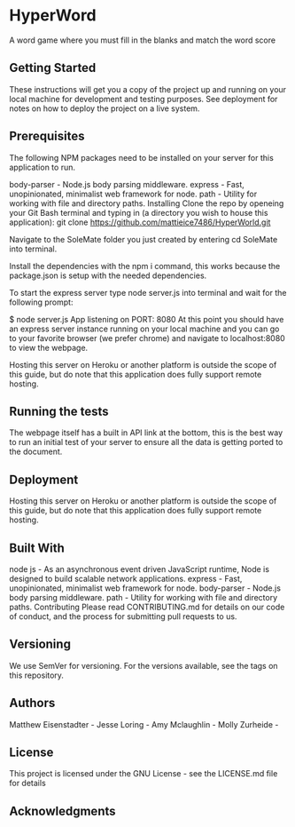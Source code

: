 # HyperWord

A word game where you must fill in the blanks and match the word score

## Getting Started
These instructions will get you a copy of the project up and running on your local machine for development and testing purposes. See deployment for notes on how to deploy the project on a live system.

## Prerequisites
The following NPM packages need to be installed on your server for this application to run.

body-parser - Node.js body parsing middleware.
express - Fast, unopinionated, minimalist web framework for node.
path - Utility for working with file and directory paths.
Installing
Clone the repo by openeing your Git Bash terminal and typing in (a directory you wish to house this application): git clone https://github.com/mattieice7486/HyperWorld.git

Navigate to the SoleMate folder you just created by entering cd SoleMate into terminal.

Install the dependencies with the npm i command, this works because the package.json is setup with the needed dependencies.

To start the express server type node server.js into terminal and wait for the following prompt:

$ node server.js
App listening on PORT: 8080
At this point you should have an express server instance running on your local machine and you can go to your favorite browser (we prefer chrome) and navigate to localhost:8080 to view the webpage.

Hosting this server on Heroku or another platform is outside the scope of this guide, but do note that this application does fully support remote hosting.

## Running the tests
The webpage itself has a built in API link at the bottom, this is the best way to run an initial test of your server to ensure all the data is getting ported to the document.

## Deployment
Hosting this server on Heroku or another platform is outside the scope of this guide, but do note that this application does fully support remote hosting.

## Built With
node js - As an asynchronous event driven JavaScript runtime, Node is designed to build scalable network applications.
express - Fast, unopinionated, minimalist web framework for node.
body-parser - Node.js body parsing middleware.
path - Utility for working with file and directory paths.
Contributing
Please read CONTRIBUTING.md for details on our code of conduct, and the process for submitting pull requests to us.

## Versioning
We use SemVer for versioning. For the versions available, see the tags on this repository.

## Authors
Matthew Eisenstadter - 
Jesse Loring - 
Amy Mclaughlin - 
Molly Zurheide - 

## License
This project is licensed under the GNU License - see the LICENSE.md file for details

## Acknowledgments

